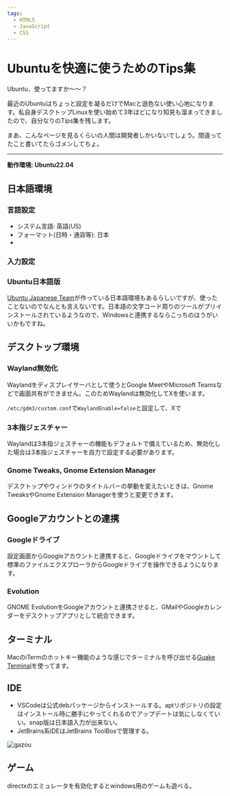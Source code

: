 ```yaml
---
tags:
  - HTML5
  - JavaScript
  - CSS
---
```


# Ubuntuを快適に使うためのTips集

Ubuntu、使ってますか〜〜？

最近のUbuntuはちょっと設定を凝るだけでMacと遜色ない使い心地になります。私自身デスクトップLinuxを使い始めて3年ほどになり知見も溜まってきましたので、自分なりのTips集を残します。

まあ、こんなページを見るくらいの人間は開発者しかいないでしょう。間違ってたこと書いてたらゴメンしてちょ。

---

**動作環境: Ubuntu22.04**

## 日本語環境

### 言語設定

- システム言語: 英語(US)
- フォーマット(日時・通貨等): 日本
- 

### 入力設定


### Ubuntu日本語版

[Ubuntu Japanese Team](https://www.ubuntulinux.jp/home)が作っている日本語環境もあるらしいですが、使ったことないのでなんとも言えないです。日本語の文字コード周りのツールがプリインストールされているようなので、Windowsと連携するならこっちのほうがいいかもですね。

## デスクトップ環境

### Wayland無効化

Waylandをディスプレイサーバとして使うとGoogle MeetやMicrosoft Teamsなどで画面共有ができません。このためWaylandは無効化してXを使います。

`/etc/gdm3/custom.conf`で`WaylandEnable=false`と設定して、Xで

### 3本指ジェスチャー

Waylandは3本指ジェスチャーの機能もデフォルトで備えているため、無効化した場合は3本指ジェスチャーを自力で設定する必要があります。

### Gnome Tweaks, Gnome Extension Manager

デスクトップやウィンドウのタイトルバーの挙動を変えたいときは、Gnome TweaksやGnome Extension Managerを使うと変更できます。

## Googleアカウントとの連携

### Googleドライブ

設定画面からGoogleアカウントと連携すると、Googleドライブをマウントして標準のファイルエクスプローラからGoogleドライブを操作できるようになります。

### Evolution

GNOME EvolutionをGoogleアカウントと連携させると、GMailやGoogleカレンダーをデスクトップアプリとして統合できます。

## ターミナル

MacのiTermのホットキー機能のような感じでターミナルを呼び出せる[Guake Terminal](http://guake-project.org/)を使ってます。

## IDE

- VSCodeは公式debパッケージからインストールする。aptリポジトリの設定はインストール時に勝手にやってくれるのでアップデートは気にしなくていい。snap版は日本語入力が出来ない。
- JetBrains系IDEはJetBrains ToolBoxで管理する。

![gazou](../../images/1686051360000.jpg)

## ゲーム

directxのエミュレータを有効化するとwindows用のゲームも遊べる。
